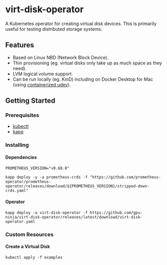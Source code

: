 # virt-disk-operator

A Kubernetes operator for creating virtual disk devices. This is primarily useful for testing distributed storage systems.

## Features

* Based on Linux NBD (Network Block Device).
* Thin provisioning (eg. virtual disks only take up as much space as they need).
* LVM logical volume support.
* Can be run locally (eg. KinD) including on Docker Desktop for Mac (using [containerized udev](tests/config/daemonset-udevd.yaml)).

## Getting Started

### Prerequisites

* [kubectl](https://kubernetes.io/docs/tasks/tools/install-kubectl/)
* [kapp](https://carvel.dev/kapp/)

### Installing

#### Dependencies

```shell
PROMETHEUS_VERSION="v0.68.0"

kapp deploy -y -a prometheus-crds -f "https://github.com/prometheus-operator/prometheus-operator/releases/download/${PROMETHEUS_VERSION}/stripped-down-crds.yaml"
```

#### Operator

```shell
kapp deploy -a virt-disk-operator -f https://github.com/gpu-ninja/virt-disk-operator/releases/latest/download/virt-disk-operator.yaml
```

### Custom Resources

#### Create a Virtual Disk

```shell
kubectl apply -f examples
```